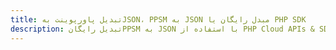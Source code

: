 ---title: تبدیل پاورپوینت بهJSON، PPSM به JSON مبدل رایگان یا PHP SDKdescription: تبدیل رایگانPPSM به JSON با استفاده از PHP Cloud APIs & SDK. همچنین اسناد Microsoft PowerPoint را در Cloud ایجاد، ویرایش و رندر کنید.---